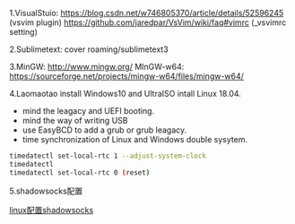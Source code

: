 1.VisualStuio:
	https://blog.csdn.net/w746805370/article/details/52596245 (vsvim plugin)
	https://github.com/jaredpar/VsVim/wiki/faq#vimrc (_vsvimrc setting)

2.Sublimetext: cover roaming/sublimetext3

3.MinGW: http://www.mingw.org/
  MInGW-w64: https://sourceforge.net/projects/mingw-w64/files/mingw-w64/

4.Laomaotao install Windows10 and UltraISO intall Linux 18.04.  

+ mind the leagacy and UEFI booting.
+ mind the way of writing USB
+ use EasyBCD to add a grub or grub leagacy.
+ time synchronization of Linux and Windows double sysytem.

```bash
timedatectl set-local-rtc 1 --adjust-system-clock
timedatectl
timedatectl set-local-rtc 0 (reset)
```

5.shadowsocks配置

[linux配置shadowsocks](https://blog.huihut.com/2017/08/25/LinuxInstallConfigShadowsocksClient/)